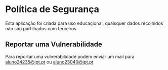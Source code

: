 # Política de Segurança

Esta aplicação foi criada para uso educaçional, quaisquer dados recolhidos não são partilhados com terceiros.

## Reportar uma Vulnerabilidade

Para reportar uma vulnerabilidade podem enviar um mail para aluno24235@ipt.pt ou aluno23040@ipt.pt
